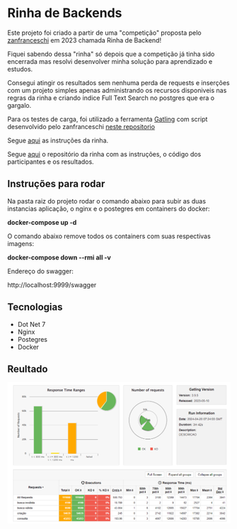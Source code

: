 # Rinha de Backends
Este projeto foi criado a partir de uma "competição" proposta pelo [zanfranceschi](https://github.com/zanfranceschi) em 2023 chamada Rinha de Backend!

Fiquei sabendo dessa "rinha" só depois que a competição já tinha sido encerrada mas resolvi desenvolver minha solução para aprendizado e estudos.

Consegui atingir os resultados sem nenhuma perda de requests e inserções com um projeto simples apenas administrando os recursos disponiveis nas regras da rinha e criando indice Full Text Search no postgres que era o gargalo. 

Para os testes de carga, foi utilizado a ferramenta [Gatling](https://gatling.io/) com script desenvolvido pelo zanfranceschi [neste repositorio](https://github.com/zanfranceschi/rinha-de-backend-2023-q3/tree/main/stress-test)

Segue [aqui](https://github.com/zanfranceschi/rinha-de-backend-2023-q3/blob/main/INSTRUCOES.md) as instruções da rinha.

Segue [aqui](https://github.com/zanfranceschi/rinha-de-backend-2023-q3) o repositório da rinha com as instruções, o código dos participantes e os resultados.

## Instruções para rodar
Na pasta raiz do projeto rodar o comando abaixo para subir as duas instancias aplicação, o nginx e o postegres em containers do docker: 

**docker-compose up -d**

O comando abaixo remove todos os containers com suas respectivas imagens: 

**docker-compose down --rmi all -v**

Endereço do swagger:

http://localhost:9999/swagger

## Tecnologias

* Dot Net 7
* Nginx
* Postegres
* Docker

## Reultado

![This is an alt text.](/resultado.png "This is a sample image.")